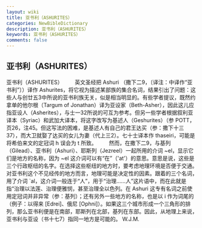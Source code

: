 ```yaml
---
layout: wiki
title: 亚书利（ASHURITES）
categories: NewBibleDictionary
description: 亚书利（ASHURITES）
keywords: 亚书利（ASHURITES）
comments: false
---
```


## 亚书利（ASHURITES）



亚书利（ASHURITES）
　　英文圣经把 Ashuri （撒下二9，〔译注：中译作“亚书利”〕）译作 Ashurites，将它视为描述某部族的集合名词，结果引出了问题：这些人与创廿五3中所说的亚书利族无关，似是相当明显的。有些学者提议，既然约拿单的他尔根（Targum of Jonathan）译为亚设家（Beth-Asher），因此这儿应指亚设人（Asherites），与士一32所说的可互为参考。但另一些学者根据叙利亚译本（Syriac）和武加大译本，将这字改写为基述人（Geshurites）（参 POTT，页26，注45。但这写法的困难，是基述人有自己的君王达买（参：撒下十三37），而大卫就娶了达买的女儿为妻（代上三2）。七十士译本作 thaseiri，可能是将希伯来文的定冠词 h
误会为 t
所致。
　　然而，在撒下二9，与基列（Gilead）、亚书利（Ashuri）、耶斯列（Jezreel）一起所用的介词 ~el，显示它们是地方的名称，因为 ~el 这介词可以有“在”（'at'）的意思。意思是说，这些是三个行政枢纽的名字。在选择这些枢纽的地方时，要考虑地理环境是否便于交通。对亚书利这个不见经传的地方而言，地理可能是决定性的因素。跟着的三个名词，用了介词 `al，这介词一般连于“人”，用于“治理……人”这片语中，而在此就是指“治理以法莲、治理便雅悯，甚至治理全以色列。在 Ashuri 这专有名词之前使用定冠词并非异常（参：基列）；还有另外一些地方的名称，也是以 i 作为词尾的（例子：以得来 [Edrei]、俄尼 [Ophni]）。如果这三个城市形成一个三角形的排列，那么亚书利便是在南部，耶斯列在北部，基列在东部。因此，从地理上来说，亚书利与亚设（书十七7）指同一地方是可能的。
W.J.M.




